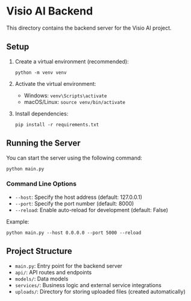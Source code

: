 # Visio AI Backend

This directory contains the backend server for the Visio AI project.

## Setup

1. Create a virtual environment (recommended):
   ```
   python -m venv venv
   ```

2. Activate the virtual environment:
   - Windows: `venv\Scripts\activate`
   - macOS/Linux: `source venv/bin/activate`

3. Install dependencies:
   ```
   pip install -r requirements.txt
   ```

## Running the Server

You can start the server using the following command:

```
python main.py
```

### Command Line Options

- `--host`: Specify the host address (default: 127.0.0.1)
- `--port`: Specify the port number (default: 8000)
- `--reload`: Enable auto-reload for development (default: False)

Example:
```
python main.py --host 0.0.0.0 --port 5000 --reload
```

## Project Structure

- `main.py`: Entry point for the backend server
- `api/`: API routes and endpoints
- `models/`: Data models
- `services/`: Business logic and external service integrations
- `uploads/`: Directory for storing uploaded files (created automatically) 